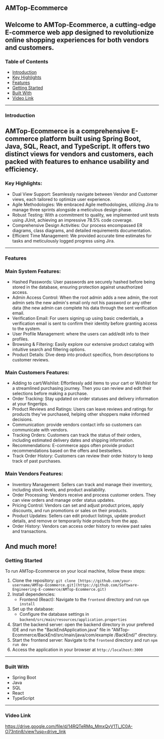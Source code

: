 ## AMTop-Ecommerce

Welcome to AMTop-Ecommerce, a cutting-edge E-commerce web app designed to revolutionize online shopping experiences for both vendors and customers.
---
### Table of Contents

- [Introduction](#introduction)
- [Key Highlights](#key-highlights)
- [Features](#features)
- [Getting Started](#getting-started)
- [Built With](#built-with)
- [Video Link](#video-link)
---
### Introduction

AMTop-Ecommerce is a comprehensive E-commerce platform built using Spring Boot, Java, SQL, React, and TypeScript. It offers two distinct views for vendors and customers, each packed with features to enhance usability and efficiency.
---
### Key Highlights:

- Dual View Support: Seamlessly navigate between Vendor and Customer views, each tailored to optimize user experience.
- Agile Methodologies: We embraced Agile methodologies, utilizing Jira to manage three sprints alongside a meticulous design phase.
- Robust Testing: With a commitment to quality, we implemented unit tests using JUnit, achieving an impressive 78.5% code coverage.
- Comprehensive Design Activities: Our process encompassed ER diagrams, class diagrams, and detailed requirements documentation.
- Efficient Time Management: We provided accurate time estimates for tasks and meticulously logged progress using Jira.
---
### Features

### Main System Features:

- Hashed Passwords: User passwords are securely hashed before being stored in the database, ensuring protection against unauthorized access.
- Admin Access Control: When the root admin adds a new admin, the root admin sets the new admin's email only not his password or any other data (the new admin can complete his data through the sent verification email.
- Verification Email: For users signing up using basic credentials, a verification email is sent to confirm their identity before granting access to the system.
- User Profile Management: where the users can add/edit info to their profiles.
- Browsing & Filtering: Easily explore our extensive product catalog with intuitive search and filtering options.
- Product Details: Dive deep into product specifics, from descriptions to customer reviews.

### Main Customers Features:

- Adding to cart/Wishlist: Effortlessly add items to your cart or Wishlist for a streamlined purchasing journey. Then you can review and edit their selections before making a purchase.
- Order Tracking: Stay updated on order statuses and delivery information at your fingertips.
- Product Reviews and Ratings: Users can leave reviews and ratings for products they've purchased, helping other shoppers make informed decisions.
- Communication: provide vendors contact info so customers can communicate with vendors.
- Tracking Orders: Customers can track the status of their orders, including estimated delivery dates and shipping information.
- Recommendations: E-commerce apps often provide product recommendations based on the offers and bestsellers.
- Track Order History: Customers can review their order history to keep track of past purchases.

### Main Vendors Features:

- Inventory Management: Sellers can track and manage their inventory, including stock levels, and product availability.
- Order Processing: Vendors receive and process customer orders. They can view orders and manage order status updates.
- Pricing Control: Vendors can set and adjust product prices, apply discounts, and run promotions or sales on their products.
- Product Updates: Sellers can edit product listings, update product details, and remove or temporarily hide products from the app.
- Order History: Vendors can access order history to review past sales and transactions.

And much more!
---
### Getting Started

To run AMTop-Ecommerce on your local machine, follow these steps:

1. Clone the repository: `git clone [https://github.com/your-username/AMTop-Ecommerce.git](https://github.com/Software-Engineering-E-commerce/AMTop-Ecommerce.git)`
3. Install dependencies:
   - Frontend (React): Navigate to the `frontend` directory and run `npm install`
4. Set up the database:
   - Configure the database settings in `backend/src/main/resources/application.properties`
5. Start the backend server: open the backend directory in your prefered IDE and run the "BackEndApplication.java" file in "AMTop-Ecommerce/BackEnd/src/main/java/com/example
/BackEnd/" directory.
6. Start the frontend server: Navigate to the `frontend` directory and run `npm run dev`
7. Access the application in your browser at `http://localhost:3000`
---
### Built With

- Spring Boot
- Java
- SQL
- React
- TypeScript
---
### Video Link

https://drive.google.com/file/d/14RQTeRMq_MmxQyV1Tj_lC0A-O73ntin8/view?usp=drive_link
